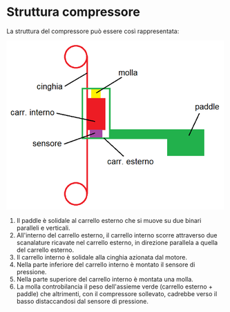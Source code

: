 # Struttura compressore

La struttura del compressore può essere così rappresentata:

![compressore](images/compressore.png)

1. Il paddle è solidale al carrello esterno che si muove su due binari paralleli e verticali.
2. All'interno del carrello esterno, il carrello interno scorre attraverso due scanalature ricavate nel carrello esterno, in direzione parallela a quella del carrello esterno.
3. Il carrello interno è solidale alla cinghia azionata dal motore.
4. Nella parte inferiore del carrello interno è montato il sensore di pressione.
5. Nella parte superiore del carrello interno è montata una molla.
6. La molla controbilancia il peso dell'assieme verde (carrello esterno + paddle) che altrimenti, con il compressore sollevato, cadrebbe verso il basso distaccandosi dal sensore di pressione.
